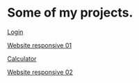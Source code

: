 #  Some of my projects.

[Login](https://marceloverass.github.io/projects/tela-de-login/)

[Website responsive 01](https://marceloverass.github.io/responsive-website/)

[Calculator](https://marceloverass.github.io/Calculator/)

[Website responsive 02](https://marceloverass.github.io/projects/android-page/)



